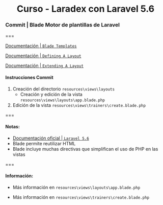 
<!-- title -->
<h1 align="center">Curso - Laradex con Laravel 5.6</h1>
<!-- end title -->

<!-- commit name -->
### Commit | __Blade Motor de plantillas de Laravel__
<!-- end commit name -->
===
<!-- official documentation -->
[Documentación | `Blade Templates`](https://laravel.com/docs/5.6/blade)

[Documentación | `Defining A Layout`](https://laravel.com/docs/5.6/blade#defining-a-layout)

[Documentación | `Extending A Layout`](https://laravel.com/docs/5.6/blade#extending-a-layout)
<!-- end official documentation -->

<!-- commit instructions -->
#### Instrucciones Commit
1. Creación del directorio `resources\views\layouts`
   - Creación y edición de la vista `resources\views\layouts\app.blade.php`
2. Edición de la vista `resources\views\trainers\create.blade.php`
<!-- end commit instructions -->
===
<!-- notes -->
#### Notas:
- [Documentación oficial | `Laravel 5.6`](https://laravel.com/docs/5.6)
- Blade permite reutilizar HTML
- Blade incluye muchas directivas que simplifican el uso de PHP en las vistas
<!-- end notes -->
===
<!-- information -->
#### Información:
- Más información en `resources\views\layouts\app.blade.php`

- Más información en `resources\views\trainers\create.blade.php`
<!-- end information -->